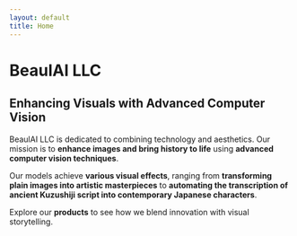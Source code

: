 ```yaml
---
layout: default
title: Home
---
```


# BeaulAI LLC  

## Enhancing Visuals with Advanced Computer Vision  

BeaulAI LLC is dedicated to combining technology and aesthetics. Our mission is to **enhance images and bring history to life** using **advanced computer vision techniques**.  

Our models achieve **various visual effects**, ranging from **transforming plain images into artistic masterpieces** to **automating the transcription of ancient Kuzushiji script into contemporary Japanese characters**.  

Explore our **products** to see how we blend innovation with visual storytelling.  
